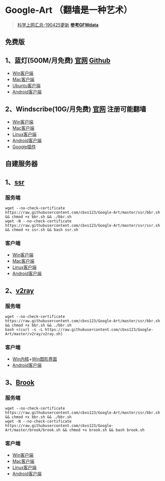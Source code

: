 # Google-Art （翻墙是一种艺术）

> [科学上网汇总-190425更新](https://ysai.work/2019/03/02/科学上网/)
> **[参考GFWdata](https://github.com/wcmbeta/GFWdata)**

免费版
----
## 1、蓝灯(500M/月免费)  [官网](https://getlantern.org/zh_CN/index.html)  [Github](https://github.com/getlantern/lantern/releases/tag/latest)
- [Win客户端](https://raw.githubusercontent.com/getlantern/lantern-binaries/master/lantern-installer.exe)
- [Mac客户端](https://raw.githubusercontent.com/getlantern/lantern-binaries/master/lantern-installer.dmg)
- [Ubuntu客户端](https://raw.githubusercontent.com/getlantern/lantern-binaries/master/lantern-installer-64-bit.deb)
- [Android客户端](https://raw.githubusercontent.com/getlantern/lantern-binaries/master/lantern-installer.apk)

## 2、Windscribe(10G/月免费)  [官网](https://windscribe.com/) 注册可能翻墙
- [Win客户端](https://raw.githubusercontent.com/cbxs123/Google-Art/master/Windscribe/Windscribe.exe)
- [Mac客户端](https://raw.githubusercontent.com/cbxs123/Google-Art/master/Windscribe/Windscribe.dmg)
- [Linux客户端](https://windscribe.com/guides/linux)
- [Android客户端](https://raw.githubusercontent.com/cbxs123/Google-Art/master/Windscribe/Windscribe2-130.apk)
- [Google插件](https://windscribe.com/install/extension/chrome)

自建服务器
----
## 1、[ssr](https://github.com/shadowsocksrr/shadowsocksr-csharp/releases)
### 服务端

```
wget --no-check-certificate https://raw.githubusercontent.com/cbxs123/Google-Art/master/ssr/bbr.sh && chmod +x bbr.sh && ./bbr.sh 
wget -N --no-check-certificate https://raw.githubusercontent.com/cbxs123/Google-Art/master/ssr/ssr.sh && chmod +x ssr.sh && bash ssr.sh 
```

### 客户端

- [Win客户端](https://github.com/shadowsocksrr/shadowsocksr-csharp/releases/download/4.9.0/ShadowsocksR-win-4.9.0.zip)
- [Mac客户端](https://github.com/qinyuhang/ShadowsocksX-NG-R/releases/download/1.4.3-R8-build3/ShadowsocksX-NG-R8.dmg)
- [Linux客户端](https://github.com/erguotou520/electron-ssr/releases/download/v0.2.6/electron-ssr-0.2.6.deb)
- [Android客户端](https://github.com/shadowsocksrr/shadowsocksr-android/releases/download/3.5.4/shadowsocksr-android-3.5.4.apk)

## 2、[v2ray](https://github.com/v2ray/v2ray-core/releases)

### 服务端

```
wget --no-check-certificate https://raw.githubusercontent.com/cbxs123/Google-Art/master/ssr/bbr.sh && chmod +x bbr.sh && ./bbr.sh 
bash <(curl -s -L https://raw.githubusercontent.com/cbxs123/Google-Art/master/v2ray/v2ray.sh) 
```

### 客户端
- [Win内核](https://github.com/v2ray/v2ray-core/releases)+[Win图形界面](https://github.com/2dust/v2rayN/releases)
- [Android客户端](https://github.com/2dust/v2rayNG/releases/download/0.5.1/app-universal-release.apk)

## 3、[Brook](https://github.com/txthinking/brook/releases)

### 服务端

```
wget --no-check-certificate https://raw.githubusercontent.com/cbxs123/Google-Art/master/ssr/bbr.sh && chmod +x bbr.sh && ./bbr.sh 
wget -N --no-check-certificate https://raw.githubusercontent.com/cbxs123/Google-Art/master/brook/brook.sh && chmod +x brook.sh && bash brook.sh
```

### 客户端

- [Win客户端](https://github.com/txthinking/brook/releases/download/v20190401/brook_windows_amd64.exe)
- [Mac客户端](https://github.com/txthinking/brook/releases/download/v20190401/Brook.dmg)
- [Linux客户端](https://github.com/txthinking/brook/releases/download/v20190401/brook_linux_arm64)
- [Android客户端](https://github.com/txthinking/brook/releases/download/v20190401/Brook.apk)

  


